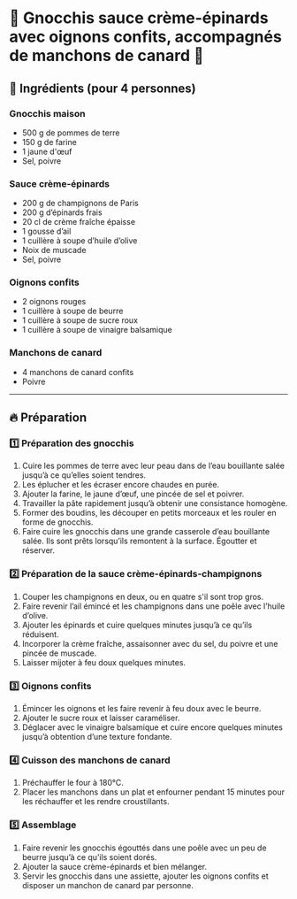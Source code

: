 # 🥔 Gnocchis sauce crème-épinards avec oignons confits, accompagnés de manchons de canard 🍗

## 🛒 Ingrédients (pour 4 personnes)  

### Gnocchis maison  
- 500 g de pommes de terre  
- 150 g de farine  
- 1 jaune d'œuf  
- Sel, poivre  

### Sauce crème-épinards
- 200 g de champignons de Paris  
- 200 g d’épinards frais  
- 20 cl de crème fraîche épaisse  
- 1 gousse d’ail  
- 1 cuillère à soupe d’huile d’olive  
- Noix de muscade  
- Sel, poivre  

### Oignons confits  
- 2 oignons rouges  
- 1 cuillère à soupe de beurre  
- 1 cuillère à soupe de sucre roux  
- 1 cuillère à soupe de vinaigre balsamique  

### Manchons de canard  
- 4 manchons de canard confits  
- Poivre  

---

## 🔥 Préparation  

### 1️⃣ Préparation des gnocchis  
1. Cuire les pommes de terre avec leur peau dans de l’eau bouillante salée jusqu’à ce qu’elles soient tendres.  
2. Les éplucher et les écraser encore chaudes en purée.  
3. Ajouter la farine, le jaune d’œuf, une pincée de sel et poivrer.  
4. Travailler la pâte rapidement jusqu’à obtenir une consistance homogène.  
5. Former des boudins, les découper en petits morceaux et les rouler en forme de gnocchis.  
6. Faire cuire les gnocchis dans une grande casserole d’eau bouillante salée. Ils sont prêts lorsqu’ils remontent à la surface. Égoutter et réserver.  

### 2️⃣ Préparation de la sauce crème-épinards-champignons
1. Couper les champignons en deux, ou en quatre s'il sont trop gros.
2. Faire revenir l’ail émincé et les champignons dans une poêle avec l’huile d’olive.  
3. Ajouter les épinards et cuire quelques minutes jusqu’à ce qu’ils réduisent.  
4. Incorporer la crème fraîche, assaisonner avec du sel, du poivre et une pincée de muscade.  
5. Laisser mijoter à feu doux quelques minutes.  

### 3️⃣ Oignons confits  
1. Émincer les oignons et les faire revenir à feu doux avec le beurre.  
2. Ajouter le sucre roux et laisser caraméliser.  
3. Déglacer avec le vinaigre balsamique et cuire encore quelques minutes jusqu’à obtention d’une texture fondante.  

### 4️⃣ Cuisson des manchons de canard  
1. Préchauffer le four à 180°C.  
2. Placer les manchons dans un plat et enfourner pendant 15 minutes pour les réchauffer et les rendre croustillants.  

### 5️⃣ Assemblage  
1. Faire revenir les gnocchis égouttés dans une poêle avec un peu de beurre jusqu’à ce qu’ils soient dorés.  
2. Ajouter la sauce crème-épinards et bien mélanger.  
3. Servir les gnocchis dans une assiette, ajouter les oignons confits et disposer un manchon de canard par personne.  
